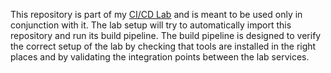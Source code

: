 This repository is part of my [CI/CD Lab](https://github.com/mscata/cicdlab) and is meant to be used only in conjunction with it.
The lab setup will try to automatically import this repository and run its build pipeline.
The build pipeline is designed to verify the correct setup of the lab by checking that tools are installed in the right places
and by validating the integration points between the lab services.